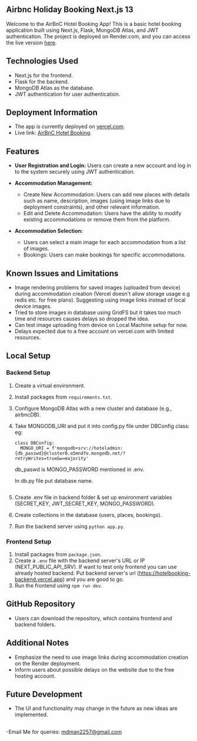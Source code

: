 ## Airbnc Holiday Booking Next.js 13
Welcome to the AirBnC Hotel Booking App! This is a basic hotel booking application built using Next.js, Flask, MongoDB Atlas, and JWT authentication. The project is deployed on Render.com, and you can access the live version [here](https://airbnc-holidays.vercel.app).

## Technologies Used

- Next.js for the frontend.
- Flask for the backend.
- MongoDB Atlas as the database.
- JWT authentication for user authentication.

## Deployment Information

- The app is currently deployed on [vercel.com](https://airbnc-holidays.vercel.app/).
- Live link: [AirBnC Hotel Booking](https://airbnc-holidays.vercel.app/).


## Features

- **User Registration and Login:** Users can create a new account and log in to the system securely using JWT authentication.

- **Accommodation Management:**
  - Create New Accommodation: Users can add new places with details such as name, description, images (using image links due to deployment constraints), and other relevant information.
  - Edit and Delete Accommodation: Users have the ability to modify existing accommodations or remove them from the platform.

- **Accommodation Selection:**
  - Users can select a main image for each accommodation from a list of images.
  - Bookings: Users can make bookings for specific accommodations.


## Known Issues and Limitations

- Image rendering problems for saved images (uploaded from device) during accommodation creation (Vercel doesn't allow storage usage e.g redis etc. for free plans). Suggesting using image links instead of local device images.
- Tried to store images in database using GridFS but it takes too much time and resources causes delays so dropped the idea.
- Can test image uploading from device on Local Machine setup for now.
- Delays expected due to a free account on vercel.com with limited resources.


## Local Setup

### Backend Setup

1. Create a virtual environment.
2. Install packages from `requirements.txt`.
3. Configure MongoDB Atlas with a new cluster and database (e.g., airbncDB).
4. Take MONGODB_URI and put it into config.py file under DBConfig class: eg:

    ```
    class DBConfig:
      MONGO_URI = f'mongodb+srv://hoteladmin:{db_passwd}@cluster0.o5mndfo.mongodb.net/?retryWrites=true&w=majority'
    ```
   db_paswd is MONGO_PASSWORD mentioned in .env.

   In db.py file put database name.

   ```mongodb = MongoClient(DBConfig.MONGO_URI).get_database('airbncDB')
   ``` 
5. Create .env file in backend folder & set up environment variables (SECRET_KEY, JWT_SECRET_KEY, MONGO_PASSWORD).
6. Create collections in the database (users, places, bookings).
7. Run the backend server using `python app.py`.


### Frontend Setup

1. Install packages from `package.json`.
2. Create a `.env` file with the backend server's URL or IP (NEXT_PUBLIC_API_SRV). If want to test only frontend you can use already hosted backend. Put backend server's url (https://hotelbooking-backend.vercel.app) and you are good to go.
4. Run the frontend using `npm run dev`.


## GitHub Repository

- Users can download the repository, which contains frontend and backend folders.

## Additional Notes

- Emphasize the need to use image links during accommodation creation on the Render deployment.
- Inform users about possible delays on the website due to the free hosting account.

## Future Development

- The UI and functionality may change in the future as new ideas are implemented.

##
-Email Me for queries: mdman2257@gmail.com
